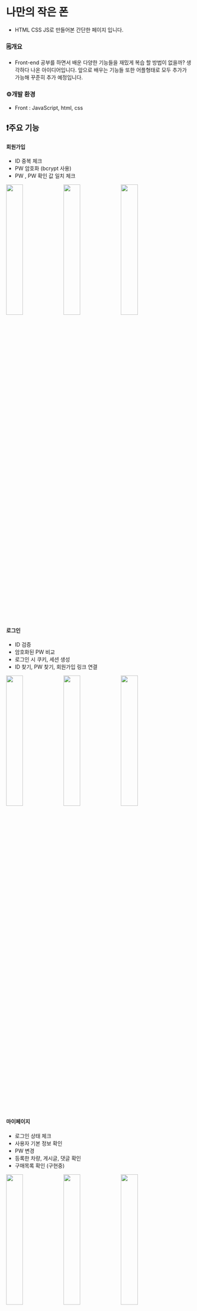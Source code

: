 # 나만의 작은 폰
* HTML CSS JS로 만들어본 간단한 페이지 입니다.  
### 🗒️개요  
* Front-end 공부를 하면서 배운 다양한 기능들을 재밌게 복습 할 방법이 없을까? 생각하다 나온 아이디어입니다. 앞으로 배우는 기능들 또한 어플형태로 모두 추가가 가능해 꾸준히 추가 예정입니다.
### ⚙️개발 환경
* Front : JavaScript, html, css
## ❗주요 기능
#### 회원가입
* ID 중복 체크
* PW 암호화 (bcrypt 사용)
* PW , PW 확인 값 일치 체크
<p align="left">
  <img src="https://user-images.githubusercontent.com/108784431/208563103-1ab8b533-e041-44eb-bc88-9ecfdc063427.jpg" width="30%" />
  <img src="https://user-images.githubusercontent.com/108784431/208563116-3e251ac1-1755-49d9-9c45-605769997156.jpg" width="30%" />
  <img src="https://user-images.githubusercontent.com/108784431/208563111-2ceca890-8241-45b4-8829-76412a9b8b26.jpg" width="30%" />
</p>

#### 로그인
* ID 검증
* 암호화된 PW 비교
* 로그인 시 쿠키, 세션 생성
* ID 찾기, PW 찾기, 회원가입 링크 연결
<p align="left">
  <img src="https://user-images.githubusercontent.com/108784431/208563809-ad4bc05d-d48a-46e7-b863-415a1014073f.jpg" width="30%"/>
  <img src="https://user-images.githubusercontent.com/108784431/208563823-859e9b0f-5c7c-4a8e-8ac3-cb237a9382f1.jpg" width="30%"/>
  <img src="https://user-images.githubusercontent.com/108784431/208563828-d0bfad4b-2463-4928-93d8-b82dfcc73b06.jpg" width="30%"/>
</p>

#### 마이페이지
* 로그인 상태 체크
* 사용자 기본 정보 확인
* PW 변경
* 등록한 차량, 게시글, 댓글 확인
* 구매목록 확인 (구현중)
<p>
  <img src="https://user-images.githubusercontent.com/108784431/208564015-6db96286-6758-4e8f-b63e-ea861cbb4032.jpg" width="30%"/>
  <img src="https://user-images.githubusercontent.com/108784431/208564038-241d4b7d-3009-40cf-bacf-8317fb1bf87f.jpg" width="30%"/>
  <img src="https://user-images.githubusercontent.com/108784431/208564071-dd20defe-b3b0-4852-a8b5-722d1b789e28.jpg" width="30%"/>
  <img src="https://user-images.githubusercontent.com/108784431/208564074-c28bc13e-20fc-411e-9610-58b0229128aa.jpg" width="30%"/>
  <img src="https://user-images.githubusercontent.com/108784431/208564085-c0e9d32b-89f2-42c5-a912-94ac1fb5ee16.jpg" width="30%"/>
  <img src="https://user-images.githubusercontent.com/108784431/208564098-16b00726-3142-4bba-afb2-a4fbe31ccb49.jpg" width="30%"/>
  <img src="https://user-images.githubusercontent.com/108784431/208564107-adc5837b-6b2a-4062-8b33-9300a2f9741e.jpg" width="30%"/>
</p>

#### 로그아웃
* 쿠키, 세션 삭제

#### 홈 화면
* 슬라이드 직접 구현
* 오늘의 추천 차량
<p>
  <img src="https://user-images.githubusercontent.com/108784431/208565165-aa965cda-db01-463c-a254-a1880445c9ac.jpg" width="33%"/>
</p>

#### 판매 등록 화면
* 이미지 미리보기 및 업로드
* 입력 값 valid 체크
<p>
  <img src="https://user-images.githubusercontent.com/108784431/208565576-60041e94-2e31-4a8c-b109-f2dd327ec807.jpg" width="30%"/>
  <img src="https://user-images.githubusercontent.com/108784431/208565591-797f37a1-7b77-470c-8d54-c1bd897c12b2.jpg" width="30%"/>
  <img src="https://user-images.githubusercontent.com/108784431/208565601-f211f5b6-2c2b-4952-ae4f-25ced498d64a.jpg" width="30%"/>
  <img src="https://user-images.githubusercontent.com/108784431/208566727-be4f85f3-6b4c-4135-afcc-5801335be1d8.jpg" width="30%"/>
  <img src="https://user-images.githubusercontent.com/108784431/208566766-689409fc-f5bf-4e16-a6a6-e807abb38aff.jpg" width="30%"/>
</p>

#### 차량 목록 화면
* 검색기능 구현
* 제조사, 주행 거리, 년식, 가격별 선택 검색 구현
* 페이지네이션 구현
<p>
  <img src="https://user-images.githubusercontent.com/108784431/208565550-30831665-7a33-4017-899c-97db56d640eb.jpg" width="30%"/>
  <img src="https://user-images.githubusercontent.com/108784431/208567234-bb159855-724c-4dcb-be64-091c1a2c20b1.jpg" width="30%"/>
  <img src="https://user-images.githubusercontent.com/108784431/208567248-2eb18b81-d5d6-4329-8862-bf182c3b2f4f.jpg" width="30%"/>
</p>

#### 차량 상세 정보 페이지
* 선수금에 따른 할부금 변화
* 부대비용 체크에 따른 선수금, 할부금 변화
* 할부 기간에 따른 월 납부금 변화
<p>
  <img src="https://user-images.githubusercontent.com/108784431/208567400-c1fbc966-b8d3-4879-9e06-2847da5f1793.jpg" width="30%"/>
  <img src="https://user-images.githubusercontent.com/108784431/208567388-90528bbd-0fb6-4eab-8aa2-6719146f0320.jpg" width="30%"/>
  <img src="https://user-images.githubusercontent.com/108784431/208567409-adadc0bf-f788-4ef1-b98c-6a9e26795aee.jpg" width="30%"/>
</p>

#### 게시판 화면
* 글 작성, 읽기, 수정, 삭제 (CRUD) 구현
* 댓글 작성, 읽기, 수정, 삭제 (CRUE) 구현
* 게시판 전체, 제목, 내용별 검색 기능 구현
* 쿠키를 사용해 조회수 중복 방지 구현
* 페이지네이션 구현
<p>
  <img src="https://user-images.githubusercontent.com/108784431/208567568-6f84c3dd-16b8-4c18-9510-906dc335bc9c.jpg" width="30%"/>
  <img src="https://user-images.githubusercontent.com/108784431/208567620-ca8592d7-816f-4f47-b0ab-3b3f37a8d745.jpg" width="30%"/>
  <img src="https://user-images.githubusercontent.com/108784431/208567619-614c3630-3370-4f31-90f1-0ede756fc7c7.jpg" width="30%"/>
  <img src="https://user-images.githubusercontent.com/108784431/208567610-7aca73b2-f0f1-4106-8117-1a0ff78e3b42.jpg" width="30%"/>
  <img src="https://user-images.githubusercontent.com/108784431/208567611-7aa905cb-fd8b-46d4-975d-beb4da02bacf.jpg" width="30%"/>
  <img src="https://user-images.githubusercontent.com/108784431/208567614-8bf3f273-46c4-4486-bd38-59141b208159.jpg" width="30%"/>
  <img src="https://user-images.githubusercontent.com/108784431/208567617-14efeee3-9ff8-49a5-ae68-f75f2920c8a6.jpg" width="30%"/>
  <img src="https://user-images.githubusercontent.com/108784431/208567609-79554739-7d6e-4156-b53d-5923459c4bc2.jpg" width="30%"/>
  <img src="https://user-images.githubusercontent.com/108784431/208567605-224e37c9-4c1a-4962-be2f-6ac07bc5f7ac.jpg" width="30%"/>
  <img src="https://user-images.githubusercontent.com/108784431/208567600-ab9c178b-0a75-42e7-9197-b4a2990591dd.jpg" width="30%"/>
  <img src="https://user-images.githubusercontent.com/108784431/208567599-2d8d1f56-4af0-45f0-8feb-5472dfbf3dee.jpg" width="30%"/>
  <img src="https://user-images.githubusercontent.com/108784431/208567595-9b8af8c8-13a4-4c97-97e1-5e237064e2c1.jpg" width="30%"/>
  <img src="https://user-images.githubusercontent.com/108784431/208567597-e5d53d73-2cdc-4c5f-8f8c-93d8b4072f87.jpg" width="30%"/>
  <img src="https://user-images.githubusercontent.com/108784431/208567593-7db8a8c0-0156-4b8e-9baf-aa0da479dfca.jpg" width="30%"/>
  <img src="https://user-images.githubusercontent.com/108784431/208567587-febdd070-a62a-4e11-bf7b-1a9ef7b4ebb8.jpg" width="30%"/>
  <img src="https://user-images.githubusercontent.com/108784431/208567590-954acebf-a5a0-41fb-aa37-f93bf8b11331.jpg" width="30%"/>
  <img src="https://user-images.githubusercontent.com/108784431/208567591-4a27903a-7cbc-4b80-9623-54bf1decddc9.jpg" width="30%"/>
  <img src="https://user-images.githubusercontent.com/108784431/208567581-d532a00d-435e-44e9-8ad8-4b0de76dd87e.jpg" width="30%"/>
  <img src="https://user-images.githubusercontent.com/108784431/208567583-e5e87c7a-e12d-4a54-931c-9d849f6bf577.jpg" width="30%"/>
  <img src="https://user-images.githubusercontent.com/108784431/208567585-f97ea822-61e8-4083-902a-23514e714b36.jpg" width="30%"/>
  <img src="https://user-images.githubusercontent.com/108784431/208567580-7ccf0d9a-a576-46f8-a4cc-e120caef1132.jpg" width="30%"/>
  <img src="https://user-images.githubusercontent.com/108784431/208567579-80b31edf-5954-44d0-8396-0686fd118ddd.jpg" width="30%"/>
  <img src="https://user-images.githubusercontent.com/108784431/208567577-5729a160-06cd-434e-8119-20fe22a6802a.jpg" width="30%"/>
  <img src="(https://user-images.githubusercontent.com/108784431/208567573-3fa96402-7fd4-407e-84dc-5e6e121c3a87.jpg" width="30%"/>
</p>


#### 반응형
* 모바일 사용자도 이용 가능하게 반응형으로 구현
---
### ✍️회고
* 공부를 시작하고나서부터 저의 진정한 개발 공부는 혼자서 프로젝트를 진행하기 전과 후로 나뉘었습니다.  
프로젝트를 진행하면서 배포를 해보기 전까지는 build 해야한다는 것도 몰랐기에 그냥 프론트 단 만들고, 백 단 만들어서 로컬환경에서만 돌려보기만 하고 끝냈었는데, 배포작업을 진행하면서 build는 왜 하는지, 또 build하면서 나오는 에러들도 경험해보고, 배포는 성공했지만 CORS 에러가 나서 통신문제가 발생했던 문제와 배포할때에는 환경변수 파일을 만들어서 git에 commit할때 DB정보나 aws키 같은 개인정보들이 올라가지않게 해서 보안에 신경써줘야한다는 경험을 하면서 조금 더 지식이 쌓이는것을 느낄 수 있었습니다.  
또, 상태관리 라이브러리(Redux , recoil 등) 을 약간이나마 공부했지만 왜 써야하는것인지 정확한 이유를 모르고 무작정 학습하기만 했었는데, 규모가 작긴하지만 그러한 라이브러리 없이 사이트를 하나 만들어보니 상태를 관리하기 위해 props가 계속 전달되어야하는 현상들이 많이 발생하였고, 사이트 하나 만드는것을 끝마친 지금에야 '아 내가 그때 상태관리 redux나 recoil을 썼다면 훨씬 더 간결해졌을거같은데' 라는 생각이 들게 되었습니다.  
다음에 만들 프로젝트에서는 스타일링 라이브러리와 상태관리 라이브러리를 적용하여 더 효율적인 관리를 할수있도록 만드는것이 목표입니다.
